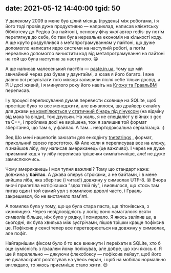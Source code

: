 date: 2021-05-12 14:40:00
tgid: 50
----

У далекому 2009 в мене був цілий місяць (грудень) між роботами, і я його тоді провів дуже продуктивно — наприклад, написав клієнтську бібліотеку до Редіса (на пайтоні), основну фічу якої автор redis-py потім перетягнув до себе, бо там була нереальна економія на кількості коду. А ще круто роздуплився з метапрограмуванням у пайтоні, що дуже допомогло написати ядро системи на наступній роботі, а потім нереально допомогло вичистити код від метапрограмування на пайтоні на той що була наступна за наступною. 😁

А ще написав малесенький пастбін — [paste.in.ua](paste.in.ua), тому що мій звичайний через раз бував у даунтаймі, а юзав я його багато. І вже давно всі результати того місяця залишили після себе тільки досвід, а PIU досі живий, і я минулого року його навіть на [Кложу та ГраальВМ](https://solovyov.net/blog/2020/clojure-graalvm-polyglotvm-paste-in-ua/)
 переписав.

І у процесі переписування думав перевести сховище на SQLite, щоб простіше було то все менеджити, але виявилося, що драйвер склайту для джави [не компілюється у статичний бінарь під лінуксом](https://github.com/xerial/sqlite-jdbc/issues/584#issuecomment-783795172)
 (на відміну від мака та вінди), тож дзуськи. На жаль, я не спеціаліст у війнах з gcc та C++, і проблема досі не вирішена, тож я залишив той формат зберігання, що там є, у файлах. А там... неортодоксальна серіалізація. :) 

Зед Шо мені нашепотів заюзати для енкодінгу [tnetstrings](https://tnetstrings.info/)
, формат, прикольний своєю простотою. 😂 Але коли я переписував все на кложу, я знайшов лібу, яку написав американець (це важливо). І через не дуже приємний код я ту лібу переписав трішечки симпатичніше, але! не дуже замислюючись. 

Чому американець і моя тупня важливі? Тому що стандарт каже: довжина у **байтах**. А джава оперує строками, а не байтами, і в мене вийшла ліба, яка зберігає (і читає!) довжину у символах UTF-8. 😵 Вчора вночі прилетіла нотіфікашка "здох твій піу", і виявилося, що хтось там питав один і той самий урл з помилкою доволі часто, і Грааль закрешився, бо не вистачило пам'яті.

А помилка була у тому, що це була стара паста, ще пітонівська, з кирилицею. Через невідповідність у логіці воно намагалося взяти символів більше, ніж було у рядку, і помирало. Я якось заліпив це, а сьогодні, як була хвилька між зустрічами, пішов трішки краще пофіксив це. Пофіксив у сенсі тепер все перетворюється на довжину у символах, але пофіг.

Найгарнішим фіксом було б то все викинути і переїхати в SQLite, хто б оце сумісність з граалем йому полікував, але добре, що хоч якось є. Я ще й паралельно — дякуючи флексбоксу — пофіксив лейаут, щоб його не джаваскрипт розтягував на увесь екран, і щоб на мобілах нормально виглядало, то якось приємніше стало жити. 😊
